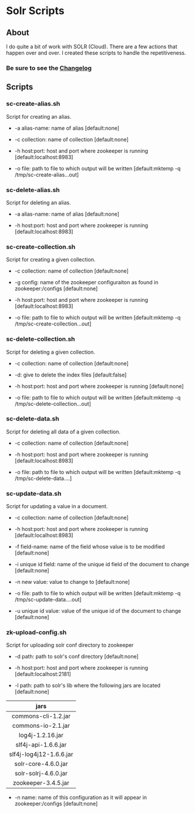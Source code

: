 # Solr Scripts

## About

I do quite a bit of work with SOLR (Cloud).  There are a few actions that happen over and over.  I created these scripts to handle the repetitiveness.

### Be sure to see the [Changelog](https://github.com/likethecolor/solr-scripts/blob/master/CHANGELOG.md)

## Scripts

### sc-create-alias.sh

Script for creating an alias.

- -a alias-name: name of alias [default:none]

- -c collection: name of collection [default:none]

- -h host:port: host and port where zookeeper is running [default:localhost:8983]

- -o file: path to file to which output will be written [default:mktemp -q /tmp/sc-create-alias...out]

### sc-delete-alias.sh

Script for deleting an alias.

- -a alias-name: name of alias [default:none]

- -h host:port: host and port where zookeeper is running [default:localhost:8983]

### sc-create-collection.sh

Script for creating a given collection.

- -c collection: name of collection [default:none]

- -g config: name of the zookeeper configuraiton as found in zookeeper:/configs [default:none]

- -h host:port: host and port where zookeeper is running [default:localhost:8983]

- -o file: path to file to which output will be written [default:mktemp -q /tmp/sc-create-collection...out]

### sc-delete-collection.sh

Script for deleting a given collection.

- -c collection: name of collection [default:none]

- -d: give to delete the index files [default:false]

- -h host:port: host and port where zookeeper is running [default:none]

- -o file: path to file to which output will be written [default:mktemp -q /tmp/sc-delete-collection...out]

### sc-delete-data.sh

Script for deleting all data of a given collection.

- -c collection: name of collection [default:none]

- -h host:port: host and port where zookeeper is running [default:localhost:8983]

- -o file: path to file to which output will be written [default:mktemp -q /tmp/sc-delete-data....]

### sc-update-data.sh

Script for updating a value in a document.

- -c collection: name of collection [default:none]

- -h host:port: host and port where zookeeper is running [default:localhost:8983]

- -f field-name: name of the field whose value is to be modified [default:none]

- -i unique id field: name of the unique id field of the document to change [default:none]

- -n new value: value to change to [default:none]

- -o file: path to file to which output will be written [default:mktemp -q /tmp/sc-update-data....out]

- -u unique id value: value of the unique id of the document to change [default:none]

### zk-upload-config.sh

Script for uploading solr conf directory to zookeeper

- -d path: path to solr's conf directory [default:none]

- -h host:port: host and port where zookeeper is running [default:localhost:2181]

- -l path: path to solr's lib where the following jars are located [default:none]

|    jars                 |
|:-----------------------:|
| commons-cli-1.2.jar     |
| commons-io-2.1.jar      |
| log4j-1.2.16.jar        |
| slf4j-api-1.6.6.jar     |
| slf4j-log4j12-1.6.6.jar |
| solr-core-4.6.0.jar     |
| solr-solrj-4.6.0.jar    |
| zookeeper-3.4.5.jar     |

- -n name: name of this configuration as it will appear in zookeeper:/configs [default:none]
